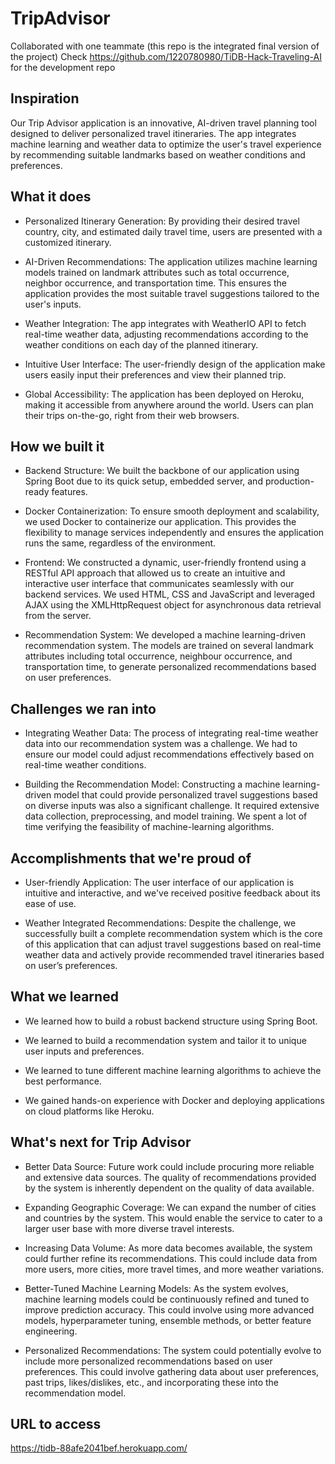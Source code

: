 # TripAdvisor
Collaborated with one teammate (this repo is the integrated final version of the project)
Check https://github.com/1220780980/TiDB-Hack-Traveling-AI for the development repo

## Inspiration
Our Trip Advisor application is an innovative, AI-driven travel planning tool designed to deliver personalized travel itineraries. The app integrates machine learning and weather data to optimize the user's travel experience by recommending suitable landmarks based on weather conditions and preferences.

## What it does
- Personalized Itinerary Generation: By providing their desired travel country, city, and estimated daily travel time, users are presented with a customized itinerary. 

- AI-Driven Recommendations: The application utilizes machine learning models trained on landmark attributes such as total occurrence, neighbor occurrence, and transportation time. This ensures the application provides the most suitable travel suggestions tailored to the user's inputs.

- Weather Integration: The app integrates with WeatherIO API to fetch real-time weather data, adjusting recommendations according to the weather conditions on each day of the planned itinerary.

- Intuitive User Interface: The user-friendly design of the application make users easily input their preferences and view their planned trip.

- Global Accessibility: The application has been deployed on Heroku, making it accessible from anywhere around the world. Users can plan their trips on-the-go, right from their web browsers.

## How we built it
- Backend Structure: We built the backbone of our application using Spring Boot due to its quick setup, embedded server, and production-ready features.

- Docker Containerization: To ensure smooth deployment and scalability, we used Docker to containerize our application. This provides the flexibility to manage services independently and ensures the application runs the same, regardless of the environment.

- Frontend: We constructed a dynamic, user-friendly frontend using a RESTful API approach that allowed us to create an intuitive and interactive user interface that communicates seamlessly with our backend services. We used HTML, CSS and JavaScript and leveraged AJAX using the XMLHttpRequest object for asynchronous data retrieval from the server.

- Recommendation System: We developed a machine learning-driven recommendation system. The models are trained on several landmark attributes including total occurrence, neighbour occurrence, and transportation time, to generate personalized recommendations based on user preferences.

## Challenges we ran into
- Integrating Weather Data: The process of integrating real-time weather data into our recommendation system was a challenge. We had to ensure our model could adjust recommendations effectively based on real-time weather conditions.

- Building the Recommendation Model: Constructing a machine learning-driven model that could provide personalized travel suggestions based on diverse inputs was also a significant challenge. It required extensive data collection, preprocessing, and model training. We spent a lot of time verifying the feasibility of machine-learning algorithms.

## Accomplishments that we're proud of
- User-friendly Application: The user interface of our application is intuitive and interactive, and we've received positive feedback about its ease of use.

- Weather Integrated Recommendations: Despite the challenge, we successfully built a complete recommendation system which is the core of this application that can adjust travel suggestions based on real-time weather data and actively provide recommended travel itineraries based on user’s preferences.

## What we learned
- We learned how to build a robust backend structure using Spring Boot.

- We learned to build a recommendation system and tailor it to unique user inputs and preferences.

- We learned to tune different machine learning algorithms to achieve the best performance.

- We gained hands-on experience with Docker and deploying applications on cloud platforms like Heroku.

## What's next for Trip Advisor
- Better Data Source: Future work could include procuring more reliable and extensive data sources. The quality of recommendations provided by the system is inherently dependent on the quality of data available.

- Expanding Geographic Coverage: We can expand the number of cities and countries by the system. This would enable the service to cater to a larger user base with more diverse travel interests.

- Increasing Data Volume: As more data becomes available, the system could further refine its recommendations. This could include data from more users, more cities, more travel times, and more weather variations.

- Better-Tuned Machine Learning Models: As the system evolves, machine learning models could be continuously refined and tuned to improve prediction accuracy. This could involve using more advanced models, hyperparameter tuning, ensemble methods, or better feature engineering.

- Personalized Recommendations: The system could potentially evolve to include more personalized recommendations based on user preferences. This could involve gathering data about user preferences, past trips, likes/dislikes, etc., and incorporating these into the recommendation model.



## URL to access
https://tidb-88afe2041bef.herokuapp.com/
